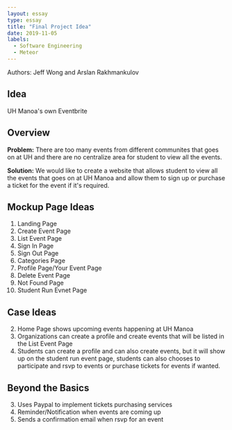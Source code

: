 ```yaml
---
layout: essay
type: essay
title: "Final Project Idea"
date: 2019-11-05
labels:
  - Software Engineering
  - Meteor
---
```

Authors: Jeff Wong and Arslan Rakhmankulov

## Idea
UH Manoa's own Eventbrite

## Overview

<p>
  <strong>Problem:</strong> There are too many events from different communites that goes on at UH and there are no centralize area for student 
          to view all the events.
</p>

<p>
  <strong>Solution:</strong> We would like to create a website that allows student to view all the events that goes on at UH Manoa and 
          allow them to sign up or purchase a ticket for the event if it's required.
</p>          
          
## Mockup Page Ideas
1. Landing Page
1. Create Event Page
1. List Event Page
1. Sign In Page
1. Sign Out Page
1. Categories Page
1. Profile Page/Your Event Page
1. Delete Event Page
1. Not Found Page
1. Student Run Evnet Page

## Case Ideas
2. Home Page shows upcoming events happening at UH Manoa
2. Organizations can create a profile and create events that will be listed in the List Event Page
2. Students can create a profile and can also create events, but it will show up on the student run event page, students can also chooses to participate and rsvp to events or purchase tickets for events if wanted.

## Beyond the Basics
3. Uses Paypal to implement tickets purchasing services
3. Reminder/Notification when events are coming up
3. Sends a confirmation email when rsvp for an event
